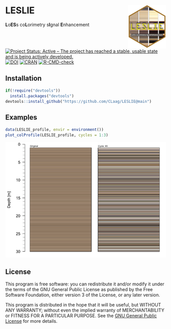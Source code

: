 




<!-- README.md was auto-generated by README.Rmd. Please DO NOT edit by hand!-->

# LESLIE <img width=120px src="man/figures/LESLIE_logo.png" align="right" />

**L**o**ES**s co**L**orimetry s**I**gnal **E**nhancement

[![Project Status: Active – The project has reached a stable, usable
state and is being actively
developed.](https://www.repostatus.org/badges/latest/concept.svg)](https://www.repostatus.org/#concept)
[![DOI](https://zenodo.org/badge/DOI/10.5281/zenodo.7257766.svg)](https://doi.org/10.5281/zenodo.7257766)
[![CRAN](https://www.r-pkg.org/badges/version/LESLIE)](https://cran.r-project.org/package=LESLIE)
[![R-CMD-check](https://github.com/CLaag/LESLIE/workflows/GitHub%20Actions%20CI/badge.svg)](https://github.com/CLaag/LESLIE/actions)

## Installation

``` r
if(!require("devtools"))
  install.packages("devtools")
devtools::install_github("https://github.com/CLaag/LESLIE@main")
```

## Examples

``` r
data(LESLIE_profile, envir = environment())
plot_colProfile(LESLIE_profile, cycles = 1:3)
```

![](man/figures/README-unnamed-chunk-3-1.png)<!-- -->

## License

This program is free software: you can redistribute it and/or modify it
under the terms of the GNU General Public License as published by the
Free Software Foundation, either version 3 of the License, or any later
version.

This program is distributed in the hope that it will be useful, but
WITHOUT ANY WARRANTY; without even the implied warranty of
MERCHANTABILITY or FITNESS FOR A PARTICULAR PURPOSE. See the [GNU
General Public
License](https://github.com/CLaag/LESLIE/blob/master/LICENSE) for more
details.
